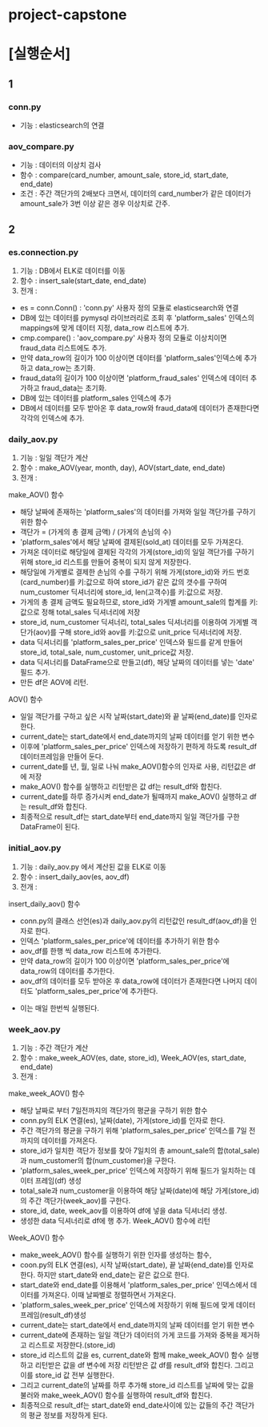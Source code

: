 # project-capstone

# [실행순서] 

## 1

### conn.py 
 - 기능 : elasticsearch의 연결

### aov_compare.py
 - 기능 : 데이터의 이상치 검사 
 - 함수 : compare(card_number, amount_sale, store_id, start_date, end_date)
 - 조건 : 주간 객단가의 2배보다 크면서, 데이터의 card_number가 같은 데이터가 amount_sale가 3번 이상 같은 경우 이상치로 간주.

## 2

### es.connection.py 
1. 기능 : DB에서 ELK로 데이터를 이동
2. 함수 : insert_sale(start_date, end_date)
3. 전개 :

 - es = conn.Conn() : 'conn.py' 사용자 정의 모듈로 elasticsearch와 연결 
 - DB에 있는 데이터를 pymysql 라이브러리로 조회 후 'platform_sales' 인덱스의 mappings에 맞게 데이터 지정, data_row 리스트에 추가.
 - cmp.compare() : 'aov_compare.py' 사용자 정의 모듈로 이상치이면 fraud_data 리스트에도 추가.
 - 만약 data_row의 길이가 100 이상이면 데이터를 'platform_sales'인덱스에 추가하고 data_row는 초기화.
 - fraud_data의 길이가 100 이상이면 'platform_fraud_sales' 인덱스에 데이터 추가하고 fraud_data는 초기화.
 - DB에 있는 데이터를 platform_sales 인덱스에 추가 
 - DB에서 데이터를 모두 받아온 후 data_row와 fraud_data에 데이터가 존재한다면 각각의 인덱스에 추가.
  
### daily_aov.py 
1. 기능 : 일일 객단가 계산
2. 함수 : make_AOV(year, month, day), AOV(start_date, end_date)
3. 전개 : 

  make_AOV() 함수
  * 해당 날짜에 존재하는 'platform_sales'의 데이터를 가져와 일일 객단가를 구하기 위한 함수
  * 객단가 = (가게의 총 결제 금액) / (가게의 손님의 수) 
  * 'platform_sales'에서 해당 날짜에 결제된(sold_at) 데이터를 모두 가져온다. 
  * 가져온 데이터로 해당일에 결제된 각각의 가게(store_id)의 일일 객단가를 구하기 위해 store_id 리스트를 만들어 중복이 되지 않게 저장한다. 
  * 해당일에 가게별로 결제한 손님의 수를 구하기 위해 가게(store_id)와 카드 번호(card_number)를 키:값으로 하여 store_id가 같은 값의 갯수를 구하여                         num_customer 딕셔너리에 store_id, len(고객수)를 키:값으로 저장.
  * 가게의 총 결제 금액도 필요하므로, store_id와 가게별 amount_sale의 합계를 키:값으로 정해 total_sales 딕셔너리에 저장
  * store_id, num_customer 딕셔너리, total_sales 딕셔너리를 이용하여 가게별 객단가(aov)를 구해 store_id와 aov를 키:값으로 unit_price 딕셔너리에 저장. 
  * data 딕셔너리를 'platform_sales_per_price' 인덱스와 필드를 같게 만들어 store_id, total_sale, num_customer, unit_price값 저장.
  * data 딕셔너리를 DataFrame으로 만들고(df), 해당 날짜의 데이터를 넣는 'date' 필드 추가. 
  * 만든 df은 AOV에 리턴.
  
  AOV() 함수 
  * 일일 객단가를 구하고 싶은 시작 날짜(start_date)와 끝 날짜(end_date)를 인자로 한다.
  * current_date는 start_date에서 end_date까지의 날짜 데이터를 얻기 위한 변수
  * 이후에 'platform_sales_per_price' 인덱스에 저장하기 편하게 하도록 result_df 데이터프레임을 만들어 둔다.
  * current_date를 년, 월, 일로 나눠 make_AOV()함수의 인자로 사용, 리턴값은 df에 저장 
  * make_AOV() 함수를 실행하고 리턴받은 값 df는 result_df와 합친다. 
  * current_date를 하루 증가시켜 end_date가 될때까지 make_AOV() 실행하고 df는 result_df와 합친다. 
  * 최종적으로 result_df는 start_date부터 end_date까지 일일 객단가를 구한 DataFrame이 된다. 
          
### initial_aov.py 
1. 기능 : daily_aov.py 에서 계산된 값을 ELK로 이동 
2. 함수 : insert_daily_aov(es, aov_df)
3. 전개 : 

  insert_daily_aov() 함수
  *  conn.py의 클래스 선언(es)과 daily_aov.py의 리턴값인 result_df(aov_df)을 인자로 한다.
  *  인덱스 'platform_sales_per_price'에 데이터를 추가하기 위한 함수
  *  aov_df를 한행 씩 data_row 리스트에 추가한다. 
  *  만약 data_row의 길이가 100 이상이면 'platform_sales_per_price'에 data_row의 데이터를 추가한다. 
  *  aov_df의 데이터를 모두 받아온 후 data_row에 데이터가 존재한다면 나머지 데이터도 'platform_sales_per_price'에 추가한다.
 - 이는 매일 한번씩 실행된다. 

### week_aov.py 
1. 기능 : 주간 객단가 계산 
2. 함수 : make_week_AOV(es, date, store_id), Week_AOV(es, start_date, end_date)
3. 전개 : 

  make_week_AOV() 함수
  * 해당 날짜로 부터 7일전까지의 객단가의 평균을 구하기 위한 함수 
  * conn.py의 ELK 연결(es), 날짜(date), 가게(store_id)를 인자로 한다.  
  * 주간 객단가의 평균을 구하기 위해 'platform_sales_per_price' 인덱스를 7일 전까지의 데이터를 가져온다. 
  * store_id가 일치한 객단가 정보를 찾아 7일치의 총 amount_sale의 합(total_sale)과 num_customer의 합(num_customer)을 구한다.
  * 'platform_sales_week_per_price' 인덱스에 저장하기 위해 필드가 일치하는 데이터 프레임(df) 생성
  * total_sale과 num_customer을 이용하여 해당 날짜(date)에 해당 가게(store_id)의 주간 객단가(week_aov)를 구한다. 
  * store_id, date, week_aov를 이용하여 df에 넣을 data 딕셔너리 생성. 
  * 생성한 data 딕셔너리로 df에 행 추가. Week_AOV() 함수에 리턴
  
  Week_AOV() 함수 
  * make_week_AOV() 함수를 실행하기 위한 인자를 생성하는 함수,
  * coon.py의 ELK 연결(es), 시작 날짜(start_date), 끝 날짜(end_date)를 인자로 한다. 하지만 start_date와 end_date는 같은 값으로 한다. 
  * start_date와 end_date를 이용해서 'platform_sales_per_price' 인덱스에서 데이터를 가져온다. 이때 날짜별로 정렬하면서 가져온다. 
  * 'platform_sales_week_per_price' 인덱스에 저장하기 위해 필드에 맞게 데이터 프레임(result_df)생성
  * current_date는 start_date에서 end_date까지의 날짜 데이터를 얻기 위한 변수
  * current_date에 존재하는 일일 객단가 데이터의 가게 코드를 가져와 중복을 제거하고 리스트로 저장한다.(store_id)
  * store_id 리스트의 값을 es, current_date와 함께 make_week_AOV() 함수 실행하고 리턴받은 값을 df 변수에 저장 리턴받은 값 df를 result_df와 합친다. 그리고 이를 store_id 값 전부 실행한다. 
  * 그리고 current_date의 날짜를 하루 추가해 store_id 리스트를 날짜에 맞는 값을 불러와 make_week_AOV() 함수를 실행하여 result_df와 합친다.
  * 최종적으로 result_df는 start_date와 end_date사이에 있는 값들의 주간 객단가의 평균 정보를 저장하게 된다. 




















